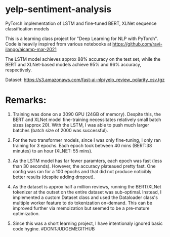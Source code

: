# yelp-sentiment-analysis
PyTorch implementation of LSTM and fine-tuned BERT, XLNet sequence classification models

This is a learning class project for "Deep Learning for NLP with PyTorch". Code is heavily inspired from various notebooks at https://github.com/ravi-ilango/aicamp-mar-2021

The LSTM model achieves approx 88% accuracy on the test set, while the BERT and XLNet-based models achieve 95% and 96% accuracy, respectively.

Dataset: https://s3.amazonaws.com/fast-ai-nlp/yelp_review_polarity_csv.tgz

# Remarks:

1) Training was done on a 3090 GPU (24GB of memory). Despite this, the BERT and XLNet model fine-training necessitates relatively small batch sizes (approx 20). With the LSTM, I was able to push much larger batches (batch size of 2000 was successful).

2) For the two transformer models, since I was only fine-tuning, I only ran training for 3 epochs. Each epoch took between 40 mins (BERT:38 minutes) to an hour (XLNET: 55 mins).

3) As the LSTM model has far fewer paramters, each epoch was fast (less than 30 seconds). However, the accuracy plateaued pretty fast. One config was ran for a 100 epochs and that did not produce noticibly better results (despite adding dropout).

4) As the dataset is approx half a million reviews, running the BERT/XLNet tokenizer at the outset on the entire dataset was sub-optimal. Instead, I implemented a custom Dataset class and used the Dataloader class's multiple worker feature to do tokenization on-demand. This can be improved further via memoization but seemed to be a pre-mature optimization.

5) Since this was a short learning project, I have intentionaly ignored basic code hygine. #DONTJUDGEMEGITHUB
